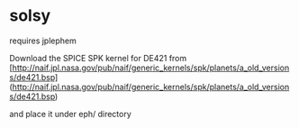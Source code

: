 # solsy

requires jplephem

Download the SPICE SPK kernel for DE421 from
[http://naif.jpl.nasa.gov/pub/naif/generic_kernels/spk/planets/a_old_versions/de421.bsp]
(http://naif.jpl.nasa.gov/pub/naif/generic_kernels/spk/planets/a_old_versions/de421.bsp)

and place it under eph/ directory